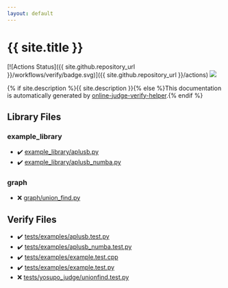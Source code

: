 ```yaml
---
layout: default
---
```


<!-- mathjax config similar to math.stackexchange -->
<script type="text/javascript" async
  src="https://cdnjs.cloudflare.com/ajax/libs/mathjax/2.7.5/MathJax.js?config=TeX-MML-AM_CHTML">
</script>
<script type="text/x-mathjax-config">
  MathJax.Hub.Config({
    TeX: { equationNumbers: { autoNumber: "AMS" }},
    tex2jax: {
      inlineMath: [ ['$','$'] ],
      processEscapes: true
    },
    "HTML-CSS": { matchFontHeight: false },
    displayAlign: "left",
    displayIndent: "2em"
  });
</script>

<script type="text/javascript" src="https://cdnjs.cloudflare.com/ajax/libs/jquery/3.4.1/jquery.min.js"></script>
<script src="https://cdn.jsdelivr.net/npm/jquery-balloon-js@1.1.2/jquery.balloon.min.js" integrity="sha256-ZEYs9VrgAeNuPvs15E39OsyOJaIkXEEt10fzxJ20+2I=" crossorigin="anonymous"></script>
<script type="text/javascript" src="assets/js/copy-button.js"></script>
<link rel="stylesheet" href="assets/css/copy-button.css" />


# {{ site.title }}

[![Actions Status]({{ site.github.repository_url }}/workflows/verify/badge.svg)]({{ site.github.repository_url }}/actions)
<a href="{{ site.github.repository_url }}"><img src="https://img.shields.io/github/last-commit/{{ site.github.owner_name }}/{{ site.github.repository_name }}" /></a>

{% if site.description %}{{ site.description }}{% else %}This documentation is automatically generated by <a href="https://github.com/kmyk/online-judge-verify-helper">online-judge-verify-helper</a>.{% endif %}

## Library Files

<div id="d0771fd7c8744fd2b67e131b5f777f13"></div>

### example_library

* :heavy_check_mark: <a href="library/example_library/aplusb.py.html">example_library/aplusb.py</a>
* :heavy_check_mark: <a href="library/example_library/aplusb_numba.py.html">example_library/aplusb_numba.py</a>


<div id="f8b0b924ebd7046dbfa85a856e4682c8"></div>

### graph

* :x: <a href="library/graph/union_find.py.html">graph/union_find.py</a>


## Verify Files

* :heavy_check_mark: <a href="verify/tests/examples/aplusb.test.py.html">tests/examples/aplusb.test.py</a>
* :heavy_check_mark: <a href="verify/tests/examples/aplusb_numba.test.py.html">tests/examples/aplusb_numba.test.py</a>
* :heavy_check_mark: <a href="verify/tests/examples/example.test.cpp.html">tests/examples/example.test.cpp</a>
* :heavy_check_mark: <a href="verify/tests/examples/example.test.py.html">tests/examples/example.test.py</a>
* :x: <a href="verify/tests/yosupo_judge/unionfind.test.py.html">tests/yosupo_judge/unionfind.test.py</a>


